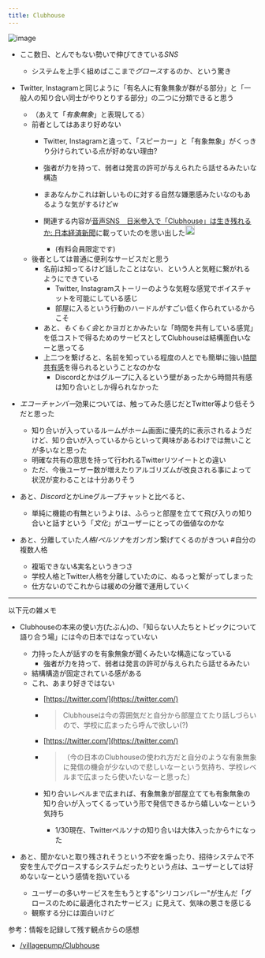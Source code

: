 ```yaml
---
title: Clubhouse
---
```


![image](https://gyazo.com/127a92ee3c81890cb5a6061b3776a7cb/thumb/1000)

* ここ数日、とんでもない勢いで伸びてきている*SNS*
  
  * システムを上手く組めばここまで*グロース*するのか、という驚き
* Twitter, Instagramと同じように「有名人に有象無象が群がる部分」と「一般人の知り合い同士がやりとりする部分」の二つに分類できると思う
  
  * （あえて「*有象無象*」と表現してる）
  * 前者としてはあまり好めない
    * Twitter, Instagramと違って、「スピーカー」と「有象無象」がくっきり分けられている点が好めない理由?
    * 強者が力を持って、弱者は発言の許可が与えられたら話せるみたいな構造
    * まあなんかこれは新しいものに対する自然な嫌悪感みたいなのもあるような気がするけどw
    * 関連する内容が[音声SNS　日米参入で「Clubhouse」は生き残れるか: 日本経済新聞](https://www.nikkei.com/article/DGXZQOCD21CP70R20C21A4000000/)に載っていたのを思い出した<img src='https://scrapbox.io/api/pages/blu3mo-public/takker/icon' alt='takker.icon' height="19.5"/>

      * (有料会員限定です)
  * 後者としては普通に便利なサービスだと思う
    * 名前は知ってるけど話したことはない、という人と気軽に繋がれるようにできている
      * Twitter, Instagramストーリーのような気軽な感覚でボイスチャットを可能にしている感じ
      * 部屋に入るという行動のハードルがすごい低く作られているからこそ
    * あと、*もくもく会*とかヨガとかみたいな「時間を共有している感覚」を低コストで得るためのサービスとしてClubhouseは結構面白いなーと思ってる
    * 上二つを繋げると、名前を知っている程度の人とでも簡単に強い[時間共有感](%E6%99%82%E9%96%93%E5%85%B1%E6%9C%89%E6%84%9F.md)を得られるということなのかな
      * Discordとかはグループに入るという壁があったから時間共有感は知り合いとしか得られなかった
* *エコーチャンバー*効果については、触ってみた感じだとTwitter等より低そうだと思った
  
  * 知り合いが入っているルームがホーム画面に優先的に表示されるようだけど、知り合いが入っているからといって興味があるわけでは無いことが多いなと思った
  * 明確な共有の意思を持って行われるTwitterリツイートとの違い
  * ただ、今後ユーザー数が増えたりアルゴリズムが改良される事によって状況が変わることは十分ありそう
* あと、*Discord*とかLineグループチャットと比べると、
  
  * 単純に機能の有無というよりは、ふらっと部屋を立てて飛び入りの知り合いと話すという「*文化*」がユーザーにとっての価値なのかな
* あと、分離していた*人格*/*ペルソナ*をガンガン繋げてくるのがきつい #自分の複数人格
  
  * 複垢できない&実名というきつさ
  * 学校人格とTwitter人格を分離していたのに、ぬるっと繋がってしまった
  * 仕方ないのでこれからは緩めの分離で運用していく

---

以下元の雑メモ

* Clubhouseの本来の使い方(たぶん)の、「知らない人たちとトピックについて語り合う場」には今の日本ではなっていない
  
  * 力持った人が話すのを有象無象が聞くみたいな構造になっている
    * 強者が力を持って、弱者は発言の許可が与えられたら話せるみたい
  * 結構構造が固定されている感がある
  * これ、あまり好きではない
    * [https://twitter.com/](https://twitter.com/)
    * 
       > 
       > Clubhouseは今の雰囲気だと自分から部屋立てたり話しづらいので、学校に広まったら呼んで欲しい(?)
    
    * [https://twitter.com/](https://twitter.com/)
    * 
       > 
       > （今の日本のClubhouseの使われ方だと自分のような有象無象に発信の機会が少ないので悲しいなーという気持ち、学校レベルまで広まったら使いたいなーと思った）
    
    * 知り合いレベルまで広まれば、有象無象が部屋立てても有象無象の知り合いが入ってくるっていう形で発信できるから嬉しいなーという気持ち
      * 1/30現在、Twitterペルソナの知り合いは大体入ったから↑になった
* あと、聞かないと取り残されそうという不安を煽ったり、招待システムで不安を生んでグロースするシステムだったりという点は、ユーザーとしては好めないなーという感情を抱いている
  
  * ユーザーの多いサービスを生もうとする"シリコンバレー"が生んだ「グロースのために最適化されたサービス」に見えて、気味の悪さを感じる
  * 観察する分には面白いけど

参考：情報を記録して残す観点からの感想

* [/villagepump/Clubhouse](https://scrapbox.io/villagepump/Clubhouse)
